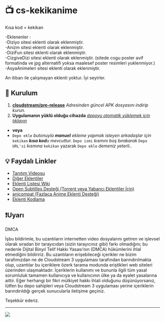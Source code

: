 # 📺 cs-kekikanime

Kısa kod = kekikan

-Eklenenler :                                    
-Diziyo sitesi eklenti olarak eklenmiştir.        
-Anizm sitesi eklenti olarak eklenmiştir.        
-DiziFun sitesi eklenti olarak eklenmiştir.       
-CizgiveDizi sitesi eklenti olarak eklenmiştir.
(sitede cogu poster avif formatinda ve jpg alternatifi yoksa maalesef poster resimleri yuklenmiyor.)                                    
-AsyaAnimeleri sitesi eklenti olarak eklenmiştir.

An itibarı ile çalışmayan eklenti yoktur. 
İyi seyirler.

## 💾 Kurulum

1. **[cloudstream/pre-release](https://github.com/recloudstream/cloudstream/releases/tag/pre-release)** _Adresinden güncel APK dosyasını indirip kurun._
2. **Uygulamanın yüklü olduğu cihazda** _[depoyu otomatik yüklemek için tıklayın](https://raw.githubusercontent.com/Kraptor123/cs-kekikanime/refs/heads/builds/plugins.json)_
  - **veya**
  - `Depo ekle` _butonuyla **manuel** ekleme yapmak isteyen arkadaşlar için_ `kekikan` _**kısa kod**u mevcuttur._ `Depo ismi` _kısmını boş bırakarak_ `Depo URL'si` _kısmına_ `kekikan` yazarak `Depo ekle` _demeniz yeterli.._

## 💡 Faydalı Linkler

- [Tanıtım Videosu](https://www.youtube.com/watch?v=CiYK7zrP00c)
- [Diğer Eklentiler](https://rentry.org/cs3-repos)
- [Eklenti Listesi Wiki](https://cloudstream.miraheze.org/wiki/List_of_extensions)
- [Open Subtitles Desteği (Torrent veya Yabancı Eklentiler İçin)](https://recloudstream.github.io/csdocs/integrations/opensubtitles/)
- [anicompat (Fazlaca Anime Eklenti Desteği)](https://youtu.be/0Gl48lL7e9Y)
- [Eklenti Kodlama](https://www.youtube.com/watch?v=gWECdddixyA)


## ❗Uyarı

DMCA

İşbu bildirimle, bu uzantıların internetten video dosyalarını getiren ve işlevsel olarak sıradan bir tarayıcıdan (sizin tarayıcınız gibi) farkı olmadığını; bu nedenle Dijital Binyıl Telif Hakkı Yasası’nın (DMCA) hükümlerini ihlal etmediğini bildiririz. Bu uzantıların erişebileceği içerikler ne bizim tarafımızdan ne de Cloudstream 3 uygulaması tarafından barındırılmakta olup, uzantılar bu içeriklere özerk tarama modunda eriştikleri web siteleri üzerinden ulaşmaktadır. İçeriklerin kullanımı ve bununla ilgili tüm yasal sorumluluk tamamen kullanıcıya ve kullanıcının ülke ya da eyalet yasalarına aittir. Eğer herhangi bir fikri mülkiyet hakkı ihlali olduğunu düşünüyorsanız, lütfen bu depo sahipleri veya Cloudstream 3 uygulaması yerine içeriklerin barındırıldığı gerçek sunucularla iletişime geçiniz.

Teşekkür ederiz.

---

<a href="https://github.com/Kraptor123/cs-kekikanime/graphs/contributors?selectedMetric=additions" target="_blank">
  <img src="https://contrib.rocks/image?repo=Kraptor123/cs-kekikanime" />
</a>
